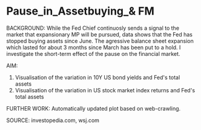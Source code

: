# Pause_in_Assetbuying_& FM
BACKGROUND:
While the Fed Chief continuosly sends a signal to the market that expansionary MP will be pursued, data shows that the Fed has stopped buying assets since June.  The agressive balance sheet expansion which lasted for about 3 months since March has been put to a hold. I investigate the short-term effect of the pause on the financial market.

AIM:
1) Visualisation of the variation in 10Y US bond yields and Fed's total assets
2) Visualisation of the variation in US stock market index returns and Fed's total assets

FURTHER WORK:
Automatically updated plot based on web-crawling.

SOURCE:
investopedia.com, wsj.com
